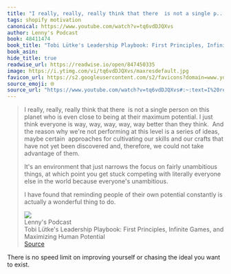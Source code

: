 ```yaml
---
title: "I really, really, really think that there  is not a single p..."
tags: shopify motivation
canonical: https://www.youtube.com/watch?v=tq6vdDJQXvs
author: Lenny's Podcast
book: 48411474
book_title: "Tobi Lütke's Leadership Playbook: First Principles, Infinite Games, and Maximizing Human Potential"
book_asin: 
hide_title: true
readwise_url: https://readwise.io/open/847450335
image: https://i.ytimg.com/vi/tq6vdDJQXvs/maxresdefault.jpg
favicon_url: https://s2.googleusercontent.com/s2/favicons?domain=www.youtube.com
source_emoji: 🌐
source_url: "https://www.youtube.com/watch?v=tq6vdDJQXvs#:~:text=I%20really%2C%20really%2C,wonderful%C2%A0thing%20to%20do."
---
```


> I really, really, really think that there  is not a single person on this planet who is even close to being at their maximum potential. I just think everyone is way, way, way, way, way better than they think.  And the reason why we're not performing at this level is a series of ideas, maybe certain  approaches for cultivating our skills and our crafts that have not yet been discovered and, therefore, we could not take advantage of them. 
> 
> It's an environment that just narrows the focus on fairly unambitious things, at which point you get stuck competing with literally everyone else in the world because everyone's unambitious. 
> 
> I have found that reminding people of their own potential constantly is actually a wonderful thing to do.
> <div class="quoteback-footer"><div class="quoteback-avatar"><img class="mini-favicon" src="https://s2.googleusercontent.com/s2/favicons?domain=www.youtube.com"></div><div class="quoteback-metadata"><div class="metadata-inner"><span style="display:none">FROM:</span><div aria-label="Lenny's Podcast" class="quoteback-author"> Lenny's Podcast</div><div aria-label="Tobi Lütke's Leadership Playbook: First Principles, Infinite Games, and Maximizing Human Potential" class="quoteback-title"> Tobi Lütke's Leadership Playbook: First Principles, Infinite Games, and Maximizing Human Potential</div></div></div><div class="quoteback-backlink"><a target="_blank" aria-label="go to the full text of this quotation" rel="noopener" href="https://www.youtube.com/watch?v=tq6vdDJQXvs#:~:text=I%20really%2C%20really%2C,wonderful%C2%A0thing%20to%20do." class="quoteback-arrow"> Source</a></div></div>

There is no speed limit on improving yourself or chasing the ideal you want to exist.